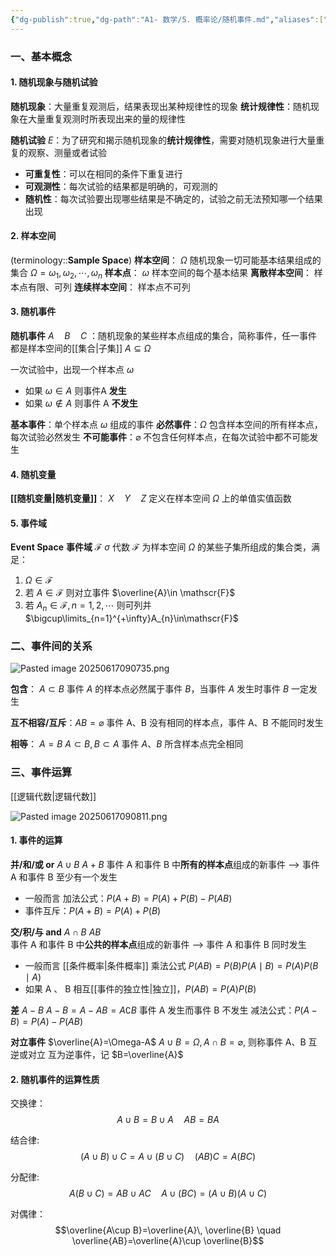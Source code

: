 ```yaml
---
{"dg-publish":true,"dg-path":"A1- 数学/5. 概率论/随机事件.md","aliases":["样本空间"],"permalink":"/A1- 数学/5. 概率论/随机事件/","dgPassFrontmatter":true,"noteIcon":"","created":"2024-05-21T15:20:28.000+08:00","updated":"2025-07-01T10:34:38.000+08:00"}
---
```


### 一、基本概念
#### 1. 随机现象与随机试验
**随机现象**：大量重复观测后，结果表现出某种规律性的现象
**统计规律性**：随机现象在大量重复观测时所表现出来的量的规律性

**随机试验** $E$：为了研究和揭示随机现象的**统计规律性**，需要对随机现象进行大量重复的观察、测量或者试验
- **可重复性**：可以在相同的条件下重复进行
- **可观测性**：每次试验的结果都是明确的，可观测的
- **随机性**：每次试验要出现哪些结果是不确定的，试验之前无法预知哪一个结果出现

#### 2. 样本空间
(terminology::**Sample Space**)
**样本空间**：   $\Omega$   随机现象一切可能基本结果组成的集合
$\Omega={\omega_{1},\omega_{2},\cdots,\omega_{n}}$ 
**样本点**：   $\omega$   样本空间的每个基本结果 
**离散样本空间**：  样本点有限、可列
**连续样本空间**：   样本点不可列

#### 3. 随机事件
**随机事件** $A \quad B \quad C$ ：随机现象的某些样本点组成的集合，简称事件，任一事件都是样本空间的[[集合\|子集]]   $A \subseteq \Omega$ 

一次试验中，出现一个样本点 $\omega$
- 如果 $\omega \in A$ 则事件A **发生**
- 如果 $\omega \notin A$  则事件 A **不发生**

**基本事件**：单个样本点 $\omega$ 组成的事件
**必然事件**：$\Omega$  包含样本空间的所有样本点，每次试验必然发生
**不可能事件**：$\varnothing$  不包含任何样本点，在每次试验中都不可能发生

#### 4. 随机变量
**[[随机变量\|随机变量]]**：   $X\quad Y\quad Z$  定义在样本空间 $\Omega$ 上的单值实值函数    

#### 5. 事件域
**Event Space**  **事件域**   $\mathscr{F}$     $\sigma$ 代数
$\mathscr{F}$ 为样本空间 $\Omega$ 的某些子集所组成的集合类，满足：
1. $\Omega \in \mathscr{F}$
2. 若 $A\in \mathscr{F}$     则对立事件 $\overline{A}\in \mathscr{F}$
3. 若 $A_{n}\in\mathscr{F},n=1,2,\cdots$ 则可列并 $\bigcup\limits_{n=1}^{+\infty}A_{n}\in\mathscr{F}$

### 二、事件间的关系
![Pasted image 20250617090735.png](/img/user/Functional%20files/Photo%20Resources/Pasted%20image%2020250617090735.png)

**包含**： $A \subset B$   事件 $A$ 的样本点必然属于事件 $B$，当事件 $A$ 发生时事件 $B$ 一定发生

**互不相容/互斥**：$AB=\varnothing$  事件 A、B 没有相同的样本点，事件 A、B 不能同时发生

**相等**： $A=B$  $A \subset B,B \subset A$  事件 $A$、$B$ 所含样本点完全相同


### 三、事件运算
[[逻辑代数\|逻辑代数]]

![Pasted image 20250617090811.png](/img/user/Functional%20files/Photo%20Resources/Pasted%20image%2020250617090811.png)

#### 1. 事件的运算
**并/和/或 or**  $A\cup B$     $A+B$
事件 A 和事件 B 中**所有的样本点**组成的新事件  --> 事件 A 和事件 B 至少有一个发生
- 一般而言  加法公式：$P(A+B)=P(A)+P(B)-P(AB)$
- 事件互斥：$P(A+B)=P(A)+P(B)$

**交/积/与 and**   $A\cap B$  $AB$      
事件 A 和事件 B 中**公共的样本点**组成的新事件  --> 事件 A 和事件 B 同时发生
- 一般而言  [[条件概率\|条件概率]]  乘法公式
	$P(AB)=P(B)P(A\mid B)=P(A)P(B\mid A)$
- 如果 A 、 B 相互[[事件的独立性\|独立]]，$P(AB)=P(A)P(B)$

**差**  $A-B$    $A-B=A-AB=A \complement B$
事件 A 发生而事件 B 不发生
减法公式：$P(A-B)=P(A)-P(AB)$

**对立事件**  $\overline{A}=\Omega-A$
$A\cup B=\Omega,A\cap B=\varnothing$, 则称事件 A、B 互逆或对立
互为逆事件，记 $B=\overline{A}$

#### 2. 随机事件的运算性质
交换律：
$$A\cup B=B\cup A\quad AB=BA$$

结合律:
$$(A\cup B)\cup C=A\cup(B\cup C)\quad (AB)C=A(BC)$$

分配律:
$$A(B\cup C)=AB\cup AC\quad A\cup(BC)=(A\cup B)(A\cup C)$$

对偶律：
$$\overline{A\cup B}=\overline{A}\, \overline{B} \quad \overline{AB}=\overline{A}\cup \overline{B}$$


